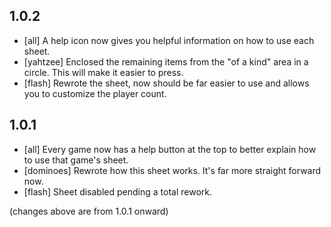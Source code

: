 ## 1.0.2
* [all] A help icon now gives you helpful information on how to use each sheet.
* [yahtzee] Enclosed the remaining items from the "of a kind" area in a circle. This will make it easier to press.
* [flash] Rewrote the sheet, now should be far easier to use and allows you to customize the player count.

## 1.0.1
* [all] Every game now has a help button at the top to better explain how to use that game's sheet.
* [dominoes] Rewrote how this sheet works. It's far more straight forward now.
* [flash] Sheet disabled pending a total rework.

(changes above are from 1.0.1 onward)
